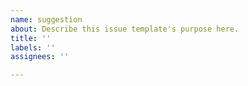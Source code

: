 ```yaml
---
name: suggestion
about: Describe this issue template's purpose here.
title: ''
labels: ''
assignees: ''

---
```



